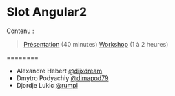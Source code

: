 Slot Angular2
========

Contenu :

> [Présentation](https://xebia-france.github.io/slot-angular2) (40 minutes)
> [Workshop](https://github.com/xebia-france/slot-angular2/blob/gh-pages/workshop/workshop.md) (1 à 2 heures)

========
- Alexandre Hebert [@dijxdream](https://twitter.com/dijxdream)
- Dmytro Podyachiy [@dimapod79](https://twitter.com/dimapod79)
- Djordje Lukic [@rumpl](https://twitter.com/rumpl)

